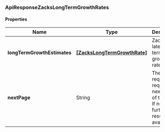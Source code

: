 
[//]: # (CLASS:ApiResponseZacksLongTermGrowthRates)

[//]: # (KIND:object)

### ApiResponseZacksLongTermGrowthRates

#### Properties

[//]: # (START_DEFINITION)

Name | Type | Description
------------ | ------------- | -------------
**longTermGrowthEstimates** | [**[ZacksLongTermGrowthRate]**](ZacksLongTermGrowthRate.md) | Zacks latest long term growth rates &nbsp;
**nextPage** | String | The token required to request the next page of the data. If null, no further results are available. &nbsp;

[//]: # (END_DEFINITION)


[//]: # (CONTAINED_CLASS:ZacksLongTermGrowthRate)





